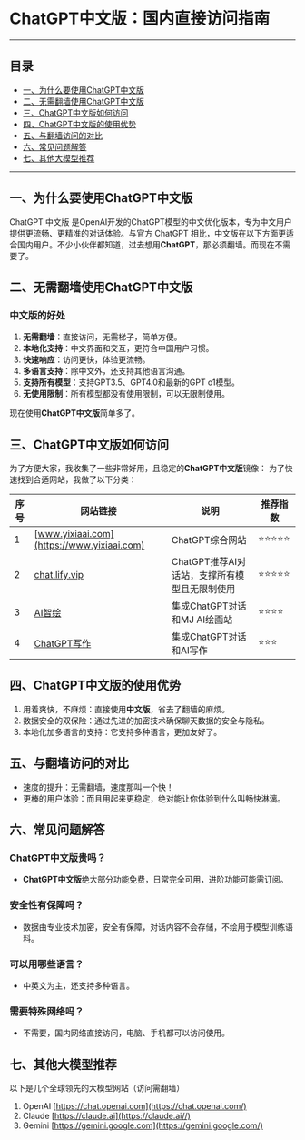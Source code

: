 # ChatGPT中文版：国内直接访问指南

---

## 目录

- [一、为什么要使用ChatGPT中文版](#为什么要使用ChatGPT中文版)
- [二、无需翻墙使用ChatGPT中文版](#无需翻墙使用ChatGPT中文版)
- [三、ChatGPT中文版如何访问](#ChatGPT中文版如何访问)
- [四、ChatGPT中文版的使用优势](#ChatGPT中文版的使用优势)
- [五、与翻墙访问的对比](#与翻墙访问的对比)
- [六、常见问题解答](#常见问题解答)
- [七、其他大模型推荐](#其他大模型推荐)

---

## 一、为什么要使用ChatGPT中文版

ChatGPT 中文版 是OpenAI开发的ChatGPT模型的中文优化版本，专为中文用户提供更流畅、更精准的对话体验。与官方 ChatGPT 相比，中文版在以下方面更适合国内用户。不少小伙伴都知道，过去想用**ChatGPT**，那必须翻墙。而现在不需要了。

## 二、无需翻墙使用ChatGPT中文版

### 中文版的好处
1. **无需翻墙**：直接访问，无需梯子，简单方便。
2. **本地化支持**：中文界面和交互，更符合中国用户习惯。
3. **快速响应**：访问更快，体验更流畅。
4. **多语言支持**：除中文外，还支持其他语言沟通。
5. **支持所有模型**：支持GPT3.5、GPT4.0和最新的GPT o1模型。
6. **无使用限制**：所有模型都没有使用限制，可以无限制使用。

现在使用**ChatGPT中文版**简单多了。


## 三、ChatGPT中文版如何访问

为了方便大家，我收集了一些非常好用，且稳定的**ChatGPT中文版**镜像：
为了快速找到合适网站，我做了以下分类：


| 序号 | 网站链接  | 说明 |推荐指数|
|------|---------|--------------|--|
| 1  | [www.yixiaai.com](https://www.yixiaai.com) |ChatGPT综合网站 |⭐⭐⭐⭐⭐|
| 2  | [chat.lify.vip](https://chat.lify.vip) | ChatGPT推荐AI对话站，支撑所有模型且无限制使用 | ⭐⭐⭐⭐⭐ |
| 3  | [AI智绘](https://cgn.lify.vip) | 集成ChatGPT对话和MJ AI绘画站|  ⭐⭐⭐⭐   |
| 4  | [ChatGPT写作](https://xie.yixia.ai/) | 集成ChatGPT对话和AI写作|⭐⭐⭐ |



## 四、ChatGPT中文版的使用优势

1. 用着爽快，不麻烦：直接使用**中文版**，省去了翻墙的麻烦。
2. 数据安全的双保险：通过先进的加密技术确保聊天数据的安全与隐私。
3. 本地化加多语言的支持：它支持多种语言，更加友好了。

## 五、与翻墙访问的对比

- 速度的提升：无需翻墙，速度那叫一个快！
- 更棒的用户体验：而且用起来更稳定，绝对能让你体验到什么叫畅快淋漓。

## 六、常见问题解答

### ChatGPT中文版贵吗？

- **ChatGPT中文版**绝大部分功能免费，日常完全可用，进阶功能可能需订阅。

### 安全性有保障吗？

- 数据由专业技术加密，安全有保障，对话内容不会存储，不绘用于模型训练语料。

### 可以用哪些语言？

- 中英文为主，还支持多种语言。

### 需要特殊网络吗？

- 不需要，国内网络直接访问，电脑、手机都可以访问使用。
## 七、其他大模型推荐
以下是几个全球领先的大模型网站（访问需翻墙）
1. OpenAI [https://chat.openai.com](https://chat.openai.com/)
2. Claude [https://claude.ai](https://claude.ai//)
3. Gemini [https://gemini.google.com](https://gemini.google.com/)
